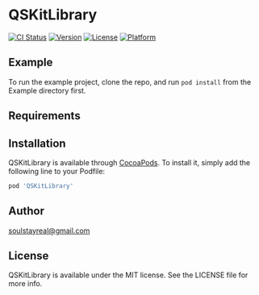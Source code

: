 # QSKitLibrary

[![CI Status](https://img.shields.io/travis/soulstayreal@gmail.com/QSKitLibrary.svg?style=flat)](https://travis-ci.org/soulstayreal@gmail.com/QSKitLibrary)
[![Version](https://img.shields.io/cocoapods/v/QSKitLibrary.svg?style=flat)](https://cocoapods.org/pods/QSKitLibrary)
[![License](https://img.shields.io/cocoapods/l/QSKitLibrary.svg?style=flat)](https://cocoapods.org/pods/QSKitLibrary)
[![Platform](https://img.shields.io/cocoapods/p/QSKitLibrary.svg?style=flat)](https://cocoapods.org/pods/QSKitLibrary)

## Example

To run the example project, clone the repo, and run `pod install` from the Example directory first.

## Requirements

## Installation

QSKitLibrary is available through [CocoaPods](https://cocoapods.org). To install
it, simply add the following line to your Podfile:

```ruby
pod 'QSKitLibrary'
```

## Author

soulstayreal@gmail.com

## License

QSKitLibrary is available under the MIT license. See the LICENSE file for more info.
